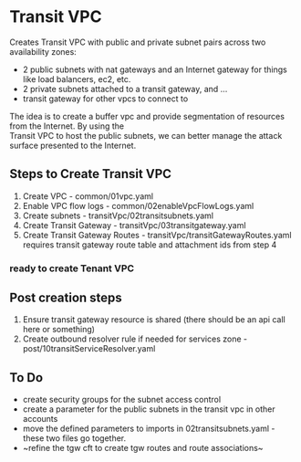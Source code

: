 # Transit VPC

Creates Transit VPC with public and private subnet pairs across two availability zones:

* 2 public subnets with nat gateways and an Internet gateway for things like load balancers, ec2, etc.
* 2 private subnets attached to a transit gateway, and ...
* transit gateway for other vpcs to connect to

The idea is to create a buffer vpc and provide segmentation of resources from the Internet. By using the  
Transit VPC to host the public subnets, we can better manage the attack surface presented to the Internet.

## Steps to Create Transit VPC
1. Create VPC - common/01vpc.yaml
2. Enable VPC flow logs - common/02enableVpcFlowLogs.yaml
3. Create subnets - transitVpc/02transitsubnets.yaml
4. Create Transit Gateway - transitVpc/03transitgateway.yaml
5. Create Transit Gateway Routes - transitVpc/transitGatewayRoutes.yaml
    requires transit gateway route table and attachment ids from step 4
### ready to create Tenant VPC
## Post creation steps
1. Ensure transit gateway resource is shared (there should be an api call here or something)
2. Create outbound resolver rule if needed for services zone - post/10transitServiceResolver.yaml
## To Do

* create security groups for the subnet access control
* create a parameter for the public subnets in the transit vpc in other accounts
* move the defined parameters to imports in 02transitsubnets.yaml - these two files go together.
* ~refine the tgw cft to create tgw routes and route associations~